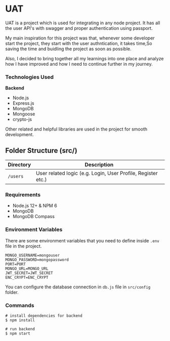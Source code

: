 # UAT

UAT is a project which is used for integrating in any node project. It has all the user API's with swagger and proper authentication using passport.

<!-- [localhost Server](http://localhost:3000/) -->

My main inspiration for this project was that, whenever some developer start the project, they start with the user authntication, it takes time,So saving the time and buidling the project as soon as possible.

Also, I decided to bring together all my learnings into one place and analyze how I have improved and how I need to continue further in my journey.

### Technologies Used

**Backend**

-   Node.js
-   Express.js
-   MongoDB
-   Mongoose
-   crypto-js

Other related and helpful libraries are used in the project for smooth development.

## Folder Structure (src/)

| Directory | Description                                                  |
| --------- | ------------------------------------------------------------ |
| `/users`  | User related logic (e.g. Login, User Profile, Register etc.) |

### Requirements

-   Node.js 12+ & NPM 6
-   MongoDB
-   MongoDB Compass

### Environment Variables

There are some environment variables that you need to define inside `.env` file in the project.

```
MONGO_USERNAME=mongouser
MONGO_PASSWORD=mongopassword
PORT=PORT
MONGO_URL=MONGO_URL
JWT_SECRET=JWT_SECRET
ENC_CRYPT=ENC_CRYPT
```

You can configure the database connection in `db.js` file in `src/config` folder.

### Commands

```terminal
# install dependencies for backend
$ npm install

# run backend
$ npm start
```
